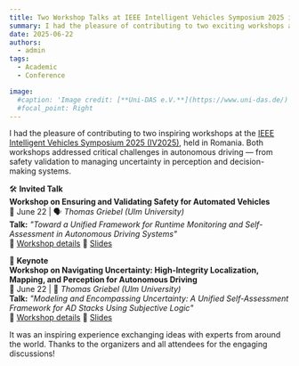 ```yaml
---
title: Two Workshop Talks at IEEE Intelligent Vehicles Symposium 2025 in Romania
summary: I had the pleasure of contributing to two exciting workshops at IV2025 in Romania, focusing on safety and uncertainty in autonomous driving.
date: 2025-06-22
authors:
  - admin
tags:
  - Academic
  - Conference

image:
  #caption: 'Image credit: [**Uni-DAS e.V.**](https://www.uni-das.de/)'
  #focal_point: Right
---
```


I had the pleasure of contributing to two inspiring workshops at the [IEEE Intelligent Vehicles Symposium 2025 (IV2025)](https://2025.ieee-iv.org/), held in Romania. Both workshops addressed critical challenges in autonomous driving — from safety validation to managing uncertainty in perception and decision-making systems.

🛠️ **Invited Talk**  
**Workshop on Ensuring and Validating Safety for Automated Vehicles**  
📅 June 22 | 🗣️ *Thomas Griebel (Ulm University)*  
**Talk:** *"Toward a Unified Framework for Runtime Monitoring and Self-Assessment in Autonomous Driving Systems"*  
🔗 [Workshop details](https://www.tu-braunschweig.de/ifr/evsav/schedule)
🔗 [Slides](https://www.events-project.eu/wp-content/uploads/2025/06/2025062.pdf)

🎯 **Keynote**  
**Workshop on Navigating Uncertainty: High-Integrity Localization, Mapping, and Perception for Autonomous Driving**  
📅 June 22 | 🎤 *Thomas Griebel (Ulm University)*  
**Talk:** *"Modeling and Encompassing Uncertainty: A Unified Self-Assessment Framework for AD Stacks Using Subjective Logic"*  
🔗 [Workshop details](https://www.mrt.kit.edu/mb2ml/)
🔗 [Slides](https://www.events-project.eu/wp-content/uploads/2025/06/2025061.pdf)

It was an inspiring experience exchanging ideas with experts from around the world. Thanks to the organizers and all attendees for the engaging discussions!

